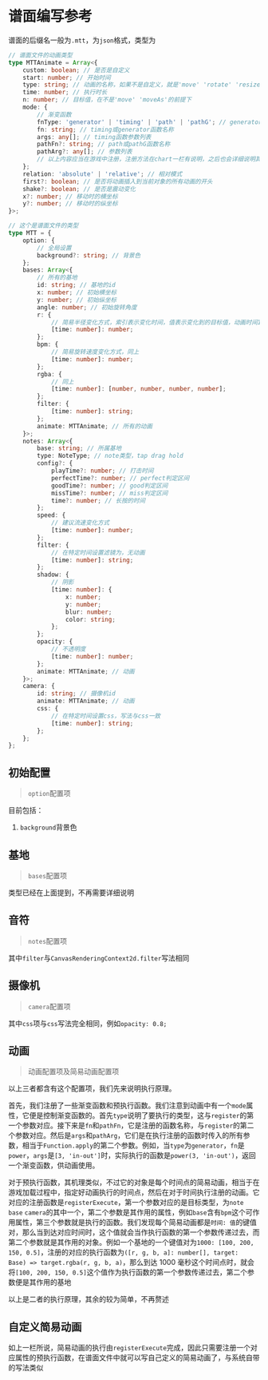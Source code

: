 # 谱面编写参考

谱面的后缀名一般为`.mtt`，为`json`格式，类型为

```ts
// 谱面文件的动画类型
type MTTAnimate = Array<{
    custom: boolean; // 是否是自定义
    start: number; // 开始时间
    type: string; // 动画的名称，如果不是自定义，就是'move' 'rotate' 'resize' 'moveAs' 'shake'的其中一个，如果是，一般就是属性名
    time: number; // 执行时长
    n: number; // 目标值，在不是'move' 'moveAs'的前提下
    mode: {
        // 渐变函数
        fnType: 'generator' | 'timing' | 'path' | 'pathG'; // generator是timing生成函数，pathG是路径生成函数
        fn: string; // timing或generator函数名称
        args: any[]; // timing函数参数列表
        pathFn?: string; // path或pathG函数名称
        pathArg?: any[]; // 参数列表
        // 以上内容应当在游戏中注册，注册方法在chart一栏有说明，之后也会详细说明其运作机理
    };
    relation: 'absolute' | 'relative'; // 相对模式
    first?: boolean; // 是否将动画插入到当前对象的所有动画的开头
    shake?: boolean; // 是否是震动变化
    x?: number; // 移动时的横坐标
    y?: number; // 移动时的纵坐标
}>;

// 这个是谱面文件的类型
type MTT = {
    option: {
        // 全局设置
        background?: string; // 背景色
    };
    bases: Array<{
        // 所有的基地
        id: string; // 基地的id
        x: number; // 初始横坐标
        y: number; // 初始纵坐标
        angle: number; // 初始旋转角度
        r: {
            // 简易半径变化方式，索引表示变化时间，值表示变化到的目标值，动画时间1帧
            [time: number]: number;
        };
        bpm: {
            // 简易旋转速度变化方式，同上
            [time: number]: number;
        };
        rgba: {
            // 同上
            [time: number]: [number, number, number, number];
        };
        filter: {
            [time: number]: string;
        };
        animate: MTTAnimate; // 所有的动画
    }>;
    notes: Array<{
        base: string; // 所属基地
        type: NoteType; // note类型，tap drag hold
        config?: {
            playTime?: number; // 打击时间
            perfectTime?: number; // perfect判定区间
            goodTime?: number; // good判定区间
            missTime?: number; // miss判定区间
            time?: number; // 长按的时间
        };
        speed: {
            // 建议流速变化方式
            [time: number]: number;
        };
        filter: {
            // 在特定时间设置滤镜为，无动画
            [time: number]: string;
        };
        shadow: {
            // 阴影
            [time: number]: {
                x: number;
                y: number;
                blur: number;
                color: string;
            };
        };
        opacity: {
            // 不透明度
            [time: number]: number;
        };
        animate: MTTAnimate; // 动画
    }>;
    camera: {
        id: string; // 摄像机id
        animate: MTTAnimate; // 动画
        css: {
            // 在特定时间设置css，写法与css一致
            [time: number]: string;
        };
    };
};
```

## 初始配置

> `option`配置项

目前包括：

1. `background`背景色

## 基地

> `bases`配置项

类型已经在上面提到，不再需要详细说明

## 音符

> `notes`配置项

其中`filter`与`CanvasRenderingContext2d.filter`写法相同

## 摄像机

> `camera`配置项

其中`css`项与`css`写法完全相同，例如`opacity: 0.8;`

## 动画

> 动画配置项及简易动画配置项

以上三者都含有这个配置项，我们先来说明执行原理。

首先，我们注册了一些渐变函数和预执行函数。我们注意到动画中有一个`mode`属性，它便是控制渐变函数的。首先`type`说明了要执行的类型，这与`register`的第一个参数对应。接下来是`fn`和`pathFn`，它是注册的函数名称，与`register`的第二个参数对应。然后是`args`和`pathArg`，它们是在执行注册的函数时传入的所有参数，相当于`Function.apply`的第二个参数。例如，当`type`为`generator`，`fn`是`power`，`args`是`[3, 'in-out']`时，实际执行的函数是`power(3, 'in-out')`，返回一个渐变函数，供动画使用。

对于预执行函数，其机理类似，不过它的对象是每个时间点的简易动画，相当于在游戏加载过程中，指定好动画执行的时间点，然后在对于时间执行注册的动画。它对应的注册函数是`registerExecute`，第一个参数对应的是目标类型，为`note` `base` `camera`的其中一个，第二个参数是其作用的属性，例如`base`含有`bpm`这个可作用属性，第三个参数就是执行的函数。我们发现每个简易动画都是`时间: 值`的键值对，那么当到达对应时间时，这个值就会当作执行函数的第一个参数传递过去，而第二个参数就是其作用的对象。例如一个基地的一个键值对为`1000: [100, 200, 150, 0.5]`，注册的对应的执行函数为`([r, g, b, a]: number[], target: Base) => target.rgba(r, g, b, a)`，那么到达 1000 毫秒这个时间点时，就会将`[100, 200, 150, 0.5]`这个值作为执行函数的第一个参数传递过去，第二个参数便是其作用的基地

以上是二者的执行原理，其余的较为简单，不再赘述

## 自定义简易动画

如上一栏所说，简易动画的执行由`registerExecute`完成，因此只需要注册一个对应属性的预执行函数，在谱面文件中就可以写自己定义的简易动画了，与系统自带的写法类似
